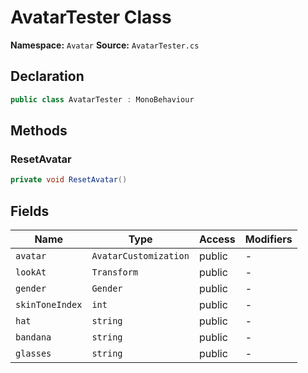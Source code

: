 # AvatarTester Class

**Namespace:** `Avatar`
**Source:** `AvatarTester.cs`

## Declaration

```csharp
public class AvatarTester : MonoBehaviour
```

## Methods

### ResetAvatar

```csharp
private void ResetAvatar()
```

## Fields

| Name | Type | Access | Modifiers |
|------|------|--------|-----------|
| `avatar` | `AvatarCustomization` | public | - |
| `lookAt` | `Transform` | public | - |
| `gender` | `Gender` | public | - |
| `skinToneIndex` | `int` | public | - |
| `hat` | `string` | public | - |
| `bandana` | `string` | public | - |
| `glasses` | `string` | public | - |

